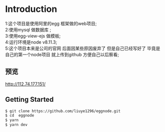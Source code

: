 # Introduction

1:这个项目是使用阿里的egg 框架做的web项目;  
2:使用mysql 做数据库 ;  
3:使用egg-view-ejs 做模板;  
4:运行环境是node v8.11.3;  
5:这个项目本来是公司的官网 后面因某些原因废弃了 但是自己已经写好了  毕竟是自己的第一个node项目 就上传到github 方便自己以后察看;  

## 预览
http://112.74.177.151/

## Getting Started

```bash
$ git clone https://github.com/liuye1296/eggnode.git
$ cd  eggnode
$ yarn 
$ yarn dev
```
